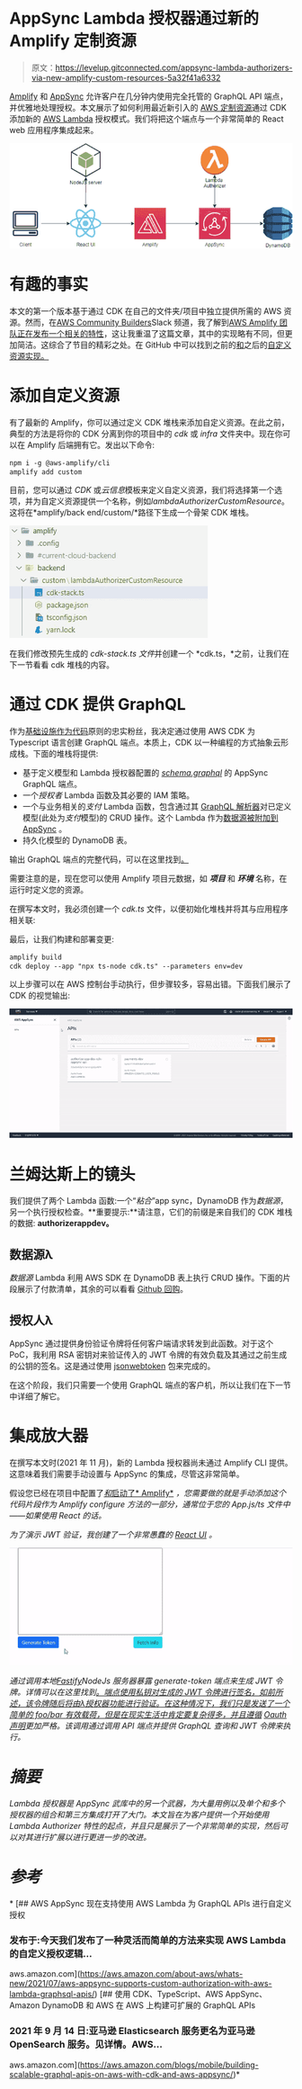 # AppSync Lambda 授权器通过新的 Amplify 定制资源

> 原文：<https://levelup.gitconnected.com/appsync-lambda-authorizers-via-new-amplify-custom-resources-5a32f41a6332>

[Amplify](https://aws.amazon.com/amplify/) 和 [AppSync](https://aws.amazon.com/appsync/) 允许客户在几分钟内使用完全托管的 GraphQL API 端点，并优雅地处理授权。本文展示了如何利用最近新引入的 [AWS 定制资源](https://docs.amplify.aws/cli/custom/cdk/)通过 CDK 添加新的 [AWS Lambda](https://aws.amazon.com/about-aws/whats-new/2021/07/aws-appsync-supports-custom-authorization-with-aws-lambda-graphsql-apis/) 授权模式。我们将把这个端点与一个非常简单的 React web 应用程序集成起来。

![](img/64bf9b900be60557b12d3e3c7becaca5.png)

# 有趣的事实

本文的第一个版本基于通过 CDK 在自己的文件夹/项目中独立提供所需的 AWS 资源。然而，在[AWS Community Builders](https://aws.amazon.com/developer/community/community-builders/)Slack 频道，我了解到[AWS Amplify 团队正在发布一个相关的特性](https://docs.amplify.aws/cli/custom/cdk/#reference-amplify-environment-name)，这让我重温了这篇文章，其中的实现略有不同，但更加简洁。这综合了节目的精彩之处。在 GitHub 中可以找到之前的[和](https://github.com/aladevlearning/appsync-lambda-authorizers/tree/before-custom-resources)之后的[自定义资源实现。](https://github.com/aladevlearning/appsync-lambda-authorizers/tree/after-custom-resources)

# 添加自定义资源

有了最新的 Amplify，你可以通过定义 CDK 堆栈来添加自定义资源。在此之前，典型的方法是将你的 CDK 分离到你的项目中的 *cdk* 或 *infra* 文件夹中。现在你可以在 Amplify 后端拥有它。发出以下命令:

```
npm i -g @aws-amplify/cli
amplify add custom
```

目前，您可以通过 *CDK* 或*云信息*模板来定义自定义资源，我们将选择第一个选项，并为自定义资源提供一个名称，例如*lambdaAuthorizerCustomResource*。这将在*amplify/back end/custom/<custom-resource-name>*路径下生成一个骨架 CDK 堆栈。

![](img/b0686f20dc02df7cc2bd85a861c0e07f.png)

在我们修改预先生成的 *cdk-stack.ts 文件*并创建一个 *cdk.ts，*之前，让我们在下一节看看 cdk 堆栈的内容。

# 通过 CDK 提供 GraphQL

作为[基础设施作为代码](https://docs.aws.amazon.com/whitepapers/latest/introduction-devops-aws/infrastructure-as-code.html)原则的忠实粉丝，我决定通过使用 AWS CDK 为 Typescript 语言创建 GraphQL 端点。本质上，CDK 以一种编程的方式抽象云形成栈。下面的堆栈将提供:

*   基于定义模型和 Lambda 授权器配置的 [*schema.graphql*](https://github.com/aladevlearning/appsync-lambda-authorizers/blob/main/cdk/graphql/schema.graphql) 的 AppSync GraphQL 端点。
*   一个*授权者* Lambda 函数及其必要的 IAM 策略。
*   一个与业务相关的*支付* Lambda 函数，包含通过其 [GraphQL 解析器](https://graphql.org/learn/execution/)对已定义模型(此处为*支付*模型)的 CRUD 操作。这个 Lambda 作为[数据源被附加到 AppSync](https://docs.aws.amazon.com/AWSCloudFormation/latest/UserGuide/aws-resource-appsync-datasource.html) 。
*   持久化模型的 DynamoDB 表。

输出 GraphQL 端点的完整代码，可以在这里找到[。](https://github.com/aladevlearning/appsync-lambda-authorizers/blob/after-custom-resources/authorizer-app/client/amplify/backend/custom/lambdaAuthorizerCustomResource/cdk-stack.ts)

需要注意的是，现在您可以使用 Amplify 项目元数据，如 ***项目*** 和 ***环境*** 名称，在运行时定义您的资源。

在撰写本文时，我必须创建一个 *cdk.ts* 文件，以便初始化堆栈并将其与应用程序相关联:

最后，让我们构建和部署变更:

```
amplify build
cdk deploy --app "npx ts-node cdk.ts" --parameters env=dev
```

以上步骤可以在 AWS 控制台手动执行，但步骤较多，容易出错。下面我们展示了 CDK 的视觉输出:

![](img/9af7823411205f17b6ad238d7c759378.png)

# 兰姆达斯上的镜头

我们提供了两个 Lambda 函数:一个“*粘合*”app sync，DynamoDB 作为*数据源*，另一个执行授权检查。**重要提示:**请注意，它们的前缀是来自我们的 CDK 堆栈的数据: **authorizerappdev。**

## 数据源λ

*数据源* Lambda 利用 AWS SDK 在 DynamoDB 表上执行 CRUD 操作。下面的片段展示了付款清单，其余的可以看看 [Github 回购](https://github.com/aladevlearning/appsync-lambda-authorizers/tree/main/cdk/resources/payments)。

## 授权人λ

AppSync 通过提供身份验证令牌将任何客户端请求转发到此函数。对于这个 PoC，我利用 RSA 密钥对来验证传入的 JWT 令牌的有效负载及其通过之前生成的公钥的签名。这是通过使用 [jsonwebtoken](https://github.com/auth0/node-jsonwebtoken) 包来完成的。

在这个阶段，我们只需要一个使用 GraphQL 端点的客户机，所以让我们在下一节中详细了解它。

# 集成放大器

在撰写本文时(2021 年 11 月)，新的 Lambda 授权器尚未通过 Amplify CLI 提供。这意味着我们需要手动设置与 AppSync 的集成，尽管这非常简单。

假设您已经在项目中配置了[*和*启动了* Amplify*](https://docs.amplify.aws/cli/start/install/) *，您需要做的就是手动添加这个代码片段作为 Amplify *configure* 方法的一部分，通常位于您的 App.js/ts 文件中——如果使用 React 的话。*

*为了演示 JWT 验证，我创建了一个非常愚蠢的 [React UI](https://github.com/aladevlearning/appsync-lambda-authorizers/blob/main/authorizer-app/client/src/App.js) 。*

*![](img/7f116bcd99873b7352589c4e35946f81.png)*

*通过调用本地[*Fastify*](https://www.fastify.io/)*NodeJs 服务器*暴露 *generate-token* 端点来生成 JWT 令牌。详情可以在这里找到[。端点使用私钥对生成的 JWT 令牌进行签名，如前所述，该令牌随后将由λ授权器功能进行验证。在这种情况下，我们只是发送了一个简单的 foo/bar 有效载荷，但是在现实生活中肯定要复杂得多，并且遵循](https://github.com/aladevlearning/appsync-lambda-authorizers/blob/after-custom-resources/authorizer-app/backend/server.js) [Oauth 声明](https://tools.ietf.org/id/draft-spencer-oauth-claims-00.html)更加严格。该调用通过调用 API 端点并提供 GraphQL 查询和 JWT 令牌来执行。*

# *摘要*

*Lambda 授权器是 AppSync 武库中的另一个武器，为大量用例以及单个和多个授权器的组合和第三方集成打开了大门。本文旨在为客户提供一个开始使用 Lambda Authorizer 特性的起点，并且只是展示了一个非常简单的实现，然后可以对其进行扩展以进行更进一步的改进。*

# *参考*

*[](https://aws.amazon.com/about-aws/whats-new/2021/07/aws-appsync-supports-custom-authorization-with-aws-lambda-graphsql-apis/) [## AWS AppSync 现在支持使用 AWS Lambda 为 GraphQL APIs 进行自定义授权

### 发布于:今天我们发布了一种灵活而简单的方法来实现 AWS Lambda 的自定义授权逻辑…

aws.amazon.com](https://aws.amazon.com/about-aws/whats-new/2021/07/aws-appsync-supports-custom-authorization-with-aws-lambda-graphsql-apis/) [](https://aws.amazon.com/blogs/mobile/building-scalable-graphql-apis-on-aws-with-cdk-and-aws-appsync/) [## 使用 CDK、TypeScript、AWS AppSync、Amazon DynamoDB 和 AWS 在 AWS 上构建可扩展的 GraphQL APIs

### 2021 年 9 月 14 日:亚马逊 Elasticsearch 服务更名为亚马逊 OpenSearch 服务。见详情。AWS…

aws.amazon.com](https://aws.amazon.com/blogs/mobile/building-scalable-graphql-apis-on-aws-with-cdk-and-aws-appsync/)*